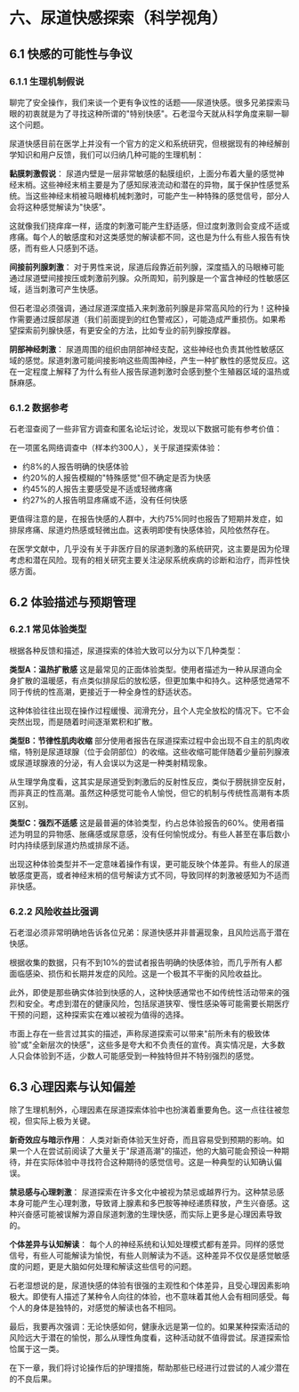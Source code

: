# 六、尿道快感探索（科学视角）

## 6.1 快感的可能性与争议

### 6.1.1 生理机制假说

聊完了安全操作，我们来谈一个更有争议性的话题——尿道快感。很多兄弟探索马眼的初衷就是为了寻找这种所谓的"特别快感"。石老湿今天就从科学角度来聊一聊这个问题。

尿道快感目前在医学上并没有一个官方的定义和系统研究，但根据现有的神经解剖学知识和用户反馈，我们可以归纳几种可能的生理机制：

**黏膜刺激假说**：
尿道内壁是一层非常敏感的黏膜组织，上面分布着大量的感觉神经末梢。这些神经末梢主要是为了感知尿液流动和潜在的异物，属于保护性感觉系统。当这些神经末梢被马眼棒机械刺激时，可能产生一种特殊的感觉信号，部分人会将这种感觉解读为"快感"。

这就像我们挠痒痒一样，适度的刺激可能产生舒适感，但过度刺激则会变成不适或疼痛。每个人的敏感度和对这类感觉的解读都不同，这也是为什么有些人报告有快感，而有些人只感到不适。

**间接前列腺刺激**：
对于男性来说，尿道后段靠近前列腺，深度插入的马眼棒可能通过尿道壁间接按压或刺激前列腺。众所周知，前列腺是一个富含神经的性敏感区域，适当刺激可产生快感。

但石老湿必须强调，通过尿道深度插入来刺激前列腺是非常高风险的行为！这种操作需要通过膜部尿道（我们前面提到的红色警戒区），可能造成严重损伤。如果希望探索前列腺快感，有更安全的方法，比如专业的前列腺按摩器。

**阴部神经刺激**：
尿道周围的组织由阴部神经支配，这些神经也负责其他性敏感区域的感觉。尿道刺激可能间接影响这些周围神经，产生一种扩散性的感觉反应。这在一定程度上解释了为什么有些人报告尿道刺激时会感到整个生殖器区域的温热或酥麻感。

### 6.1.2 数据参考

石老湿查阅了一些非官方调查和匿名论坛讨论，发现以下数据可能有参考价值：

在一项匿名网络调查中（样本约300人），关于尿道探索体验：
- 约8%的人报告明确的快感体验
- 约20%的人报告模糊的"特殊感觉"但不确定是否为快感
- 约45%的人报告主要感受是不适或轻微疼痛
- 约27%的人报告明显疼痛或不适，没有任何快感

更值得注意的是，在报告快感的人群中，大约75%同时也报告了短期并发症，如排尿疼痛、尿道灼热感或轻微出血。这表明即使有快感体验，风险依然存在。

在医学文献中，几乎没有关于非医疗目的尿道刺激的系统研究，这主要是因为伦理考虑和潜在风险。现有的相关研究主要关注泌尿系统疾病的诊断和治疗，而非性快感方面。

## 6.2 体验描述与预期管理

### 6.2.1 常见体验类型

根据各种反馈和描述，尿道探索的体验大致可以分为以下几种类型：

**类型A：温热扩散感**
这是最常见的正面体验类型。使用者描述为一种从尿道向全身扩散的温暖感，有点类似排尿后的放松感，但更加集中和持久。这种感觉通常不同于传统的性高潮，更接近于一种全身性的舒适状态。

这种体验往往出现在操作过程缓慢、润滑充分，且个人完全放松的情况下。它不会突然出现，而是随着时间逐渐累积和扩散。

**类型B：节律性肌肉收缩**
部分使用者报告在尿道探索过程中会出现不自主的肌肉收缩，特别是尿道球腺（位于会阴部位）的收缩。这些收缩可能伴随着少量前列腺液或尿道球腺液的分泌，有人会误以为这是一种类射精现象。

从生理学角度看，这其实是尿道受到刺激后的反射性反应，类似于膀胱排空反射，而非真正的性高潮。虽然这种感觉可能令人愉悦，但它的机制与传统性高潮有本质区别。

**类型C：强烈不适感**
这是最普遍的体验类型，约占总体验报告的60%。使用者描述为明显的异物感、胀痛感或尿意感，没有任何愉悦成分。有些人甚至在事后数小时内持续感到尿道灼热或排尿不适。

出现这种体验类型并不一定意味着操作有误，更可能反映个体差异。有些人的尿道敏感度更高，或者神经末梢的信号解读方式不同，导致同样的刺激被感知为不适而非快感。

### 6.2.2 风险收益比强调

石老湿必须非常明确地告诉各位兄弟：尿道快感并非普遍现象，且风险远高于潜在快感。

根据收集的数据，只有不到10%的尝试者报告明确的快感体验，而几乎所有人都面临感染、损伤和长期并发症的风险。这是一个极其不平衡的风险收益比。

此外，即使是那些确实体验到快感的人，这种快感通常也不如传统性活动带来的强烈和安全。考虑到潜在的健康风险，包括尿道狭窄、慢性感染等可能需要长期医疗干预的问题，这种探索实在难以被视为值得的选择。

市面上存在一些言过其实的描述，声称尿道探索可以带来"前所未有的极致体验"或"全新层次的快感"，这些多是夸大和不负责任的宣传。真实情况是，大多数人只会体验到不适，少数人可能感受到一种独特但并不特别强烈的感觉。

## 6.3 心理因素与认知偏差

除了生理机制外，心理因素在尿道探索体验中也扮演着重要角色。这一点往往被忽视，但实际上极为关键。

**新奇效应与暗示作用**：
人类对新奇体验天生好奇，而且容易受到预期的影响。如果一个人在尝试前阅读了大量关于"尿道高潮"的描述，他的大脑可能会预设一种期待，并在实际体验中寻找符合这种期待的感觉信号。这是一种典型的认知确认偏误。

**禁忌感与心理刺激**：
尿道探索在许多文化中被视为禁忌或越界行为。这种禁忌感本身可能产生心理刺激，导致肾上腺素和多巴胺等神经递质释放，产生兴奋感。这种兴奋感可能被误解为源自尿道刺激的生理快感，而实际上更多是心理因素导致的。

**个体差异与认知解读**：
每个人的神经系统和认知处理模式都有差异。同样的感觉信号，有些人可能解读为愉悦，有些人则解读为不适。这种差异不仅仅是感觉敏感度的问题，更是大脑如何处理和解读这些信号的问题。

石老湿想说的是，尿道快感的体验有很强的主观性和个体差异，且受心理因素影响极大。即使有人描述了某种令人向往的体验，也不意味着其他人会有相同感受。每个人的身体是独特的，对感觉的解读也各不相同。

最后，我要再次强调：无论快感如何，健康永远是第一位的。如果某种探索活动的风险远大于潜在的愉悦，那么从理性角度看，这种活动就不值得尝试。尿道探索恰恰属于这一类。

在下一章，我们将讨论操作后的护理措施，帮助那些已经进行过尝试的人减少潜在的不良后果。 
